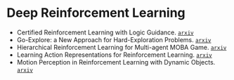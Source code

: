 # Deep Reinforcement Learning

- Certified Reinforcement Learning with Logic Guidance. [`arxiv`](https://arxiv.org/abs/1902.00778)
- Go-Explore: a New Approach for Hard-Exploration Problems. [`arxiv`](https://arxiv.org/abs/1901.10995)
- Hierarchical Reinforcement Learning for Multi-agent MOBA Game. [`arxiv`](https://arxiv.org/abs/1901.08004)
- Learning Action Representations for Reinforcement Learning. [`arxiv`](https://arxiv.org/abs/1902.00183)
- Motion Perception in Reinforcement Learning with Dynamic Objects. [`arxiv`](https://arxiv.org/abs/1901.03162)

